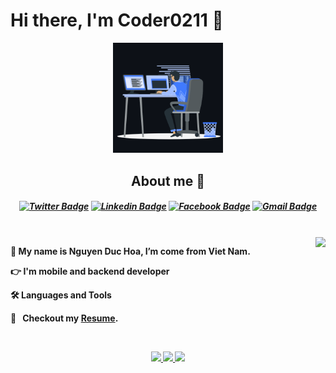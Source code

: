 <p>
  <h1 align="left"><b>Hi there, I'm Coder0211 🚀</h1>
</p>

<p align="center"><img src="animation.gif" width="35%"></p>

<h2 align="center">About me 🏈</h2>
<h5 align="center">

[![Twitter Badge](https://img.shields.io/badge/-Coder0211-1ca0f1?style=flat-square&labelColor=1ca0f1&logo=twitter&logoColor=white&link=https://twitter.com/@coder0211)](https://twitter.com/@coder0211) [![Linkedin Badge](https://img.shields.io/badge/-Coder0211-blue?style=flat-square&logo=Linkedin&logoColor=white&link=https://www.linkedin.com/in/coder0211/)](https://www.linkedin.com/in/coder0211/)
[![Facebook Badge](https://img.shields.io/badge/-NguyenHoa-3B5998?style=flat-square&logo=Facebook&logoColor=white&link=https://www.facebook.com/coder0211)](https://www.facebook.com/coder0211)
[![Gmail Badge](https://img.shields.io/badge/-nguyenduchoa.data@gmail.com-c14438?style=flat-square&logo=Gmail&logoColor=white&link=mailto:nguyenduchoa.data@gmail.com)](mailto:nguyenduchoa.data@gmail.com)

</h5>
<br />
<img align="right"  src="https://github-readme-stats.vercel.app/api/top-langs/?username=coder0211&layout=compact&theme=github_dark&hide_border=true"/>
<p>
🌱 My name is Nguyen Duc Hoa, I’m come from Viet Nam.

👉 I'm mobile and backend developer

🛠 Languages and Tools

🔖 &nbsp; Checkout my [Resume](https://www.figma.com/proto/hmhOl4icuIZ4YK1VjR3Tpi/NguyenDucHoa_CV?node-id=206%3A266&scaling=min-zoom&page-id=204%3A2).

</p>

<br />
<p align="center">
      <a href="https://github.com/coder0211">
        <img src="https://github-readme-stats.vercel.app/api?username=coder0211&theme=github_dark&show_icons=true&hide_border=true"/>
        <img src="https://github-readme-streak-stats.herokuapp.com/?user=coder0211&theme=github-dark-blue&hide_border=true" />
        <img src="https://activity-graph.herokuapp.com/graph?username=coder0211&theme=react-dark" />
    </a>
</p>
